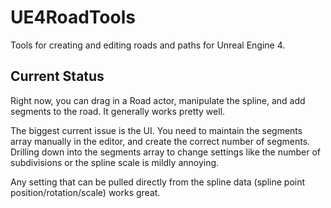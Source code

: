 UE4RoadTools
============
Tools for creating and editing roads and paths for Unreal Engine 4.


Current Status
--------------
Right now, you can drag in a Road actor, manipulate the spline, and add segments to the road.
It generally works pretty well.

The biggest current issue is the UI. You need to maintain the segments array manually in the editor,
and create the correct number of segments. Drilling down into the segments array to change settings
like the number of subdivisions or the spline scale is mildly annoying.

Any setting that can be pulled directly from the spline data (spline point position/rotation/scale) works
great.
